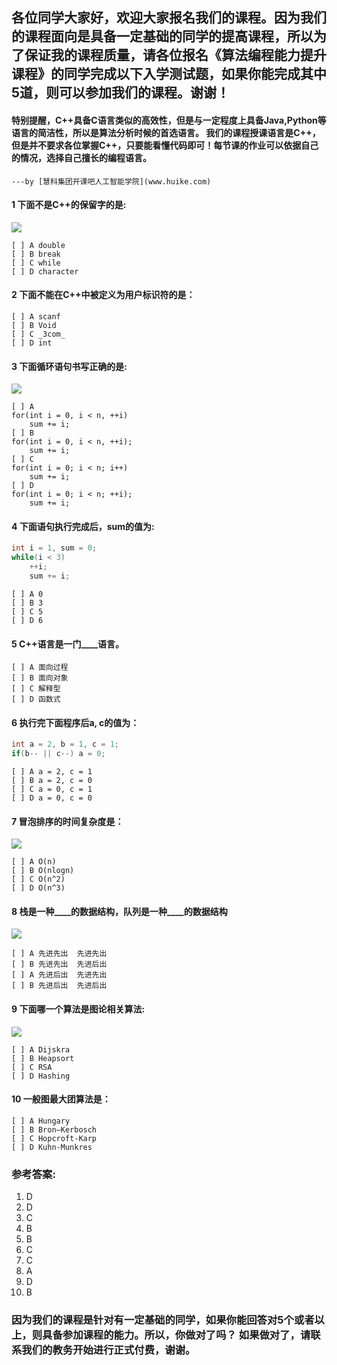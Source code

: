 ## 各位同学大家好，欢迎大家报名我们的课程。因为我们的课程面向是具备一定基础的同学的提高课程，所以为了保证我的课程质量，请各位报名《算法编程能力提升课程》的同学完成以下入学测试题，如果你能完成其中5道，则可以参加我们的课程。谢谢！

#### 特别提醒，C++具备C语言类似的高效性，但是与一定程度上具备Java,Python等语言的简洁性，所以是算法分析时候的首选语言。 我们的课程授课语言是C++，但是**并不**要求各位掌握C++，只要能看懂代码即可！每节课的作业可以依据自己的情况，选择自己擅长的编程语言。

`---by [慧科集团开课吧人工智能学院](www.huike.com)`

#### 1 下面不是C++的保留字的是:

![](https://timgsa.baidu.com/timg?image&quality=80&size=b9999_10000&sec=1562866170670&di=93cda0bc9c1715ddcc1e9bb85ffb06d1&imgtype=0&src=http%3A%2F%2Fwww.62a.net%2Ftbimg%2Fimg02%2Fbao%2Fuploaded%2Fi3%2FTB1dv1eHFXXXXbJXXXXXXXXXXXX_%2521%25210-item_pic.jpg_290x290.jpg)
```
[ ] A double
[ ] B break
[ ] C while
[ ] D character
```

#### 2 下面不能在C++中被定义为用户标识符的是：
```
[ ] A scanf
[ ] B Void
[ ] C _3com_
[ ] D int
```

#### 3 下面循环语句书写正确的是:

![](https://timgsa.baidu.com/timg?image&quality=80&size=b9999_10000&sec=1562866246695&di=98dd35c6e941fd7d5e98bc4fe6818491&imgtype=0&src=http%3A%2F%2Fimg.aso.aizhan.com%2Ficon%2F36%2F9b%2F6a%2F369b6a4ad8ed6187682448d5a62cf093.jpg)

```
[ ] A 
for(int i = 0, i < n, ++i)
	sum += i;
[ ] B
for(int i = 0, i < n, ++i);
	sum += i;
[ ] C
for(int i = 0; i < n; i++)
	sum += i;
[ ] D
for(int i = 0; i < n; ++i);
	sum += i;
```

#### 4 下面语句执行完成后，sum的值为:
```C++
int i = 1, sum = 0;
while(i < 3)
	++i;
	sum += i;
```

```
[ ] A 0
[ ] B 3
[ ] C 5
[ ] D 6
```

#### 5 C++语言是一门____语言。
```
[ ] A 面向过程
[ ] B 面向对象
[ ] C 解释型
[ ] D 函数式
```

#### 6 执行完下面程序后a, c的值为：
```C++
int a = 2, b = 1, c = 1;
if(b-- || c--) a = 0;
```

```
[ ] A a = 2, c = 1
[ ] B a = 2, c = 0
[ ] C a = 0, c = 1
[ ] D a = 0, c = 0  
```

#### 7 冒泡排序的时间复杂度是：
![](https://ss2.bdstatic.com/70cFvnSh_Q1YnxGkpoWK1HF6hhy/it/u=2123267923,1425594043&fm=26&gp=0.jpg)

```
[ ] A O(n)
[ ] B O(nlogn)
[ ] C O(n^2)
[ ] D O(n^3)
```
	
#### 8 栈是一种____的数据结构，队列是一种____的数据结构
![](https://timgsa.baidu.com/timg?image&quality=80&size=b9999_10000&sec=1562866469924&di=84a57dd4ca26c9896d106894584e15c8&imgtype=0&src=http%3A%2F%2Fdpic.tiankong.com%2Fcd%2Fxk%2FQJ6304626887.jpg)
```
[ ] A 先进先出  先进先出	
[ ] B 先进先出  先进后出
[ ] A 先进后出  先进先出	
[ ] B 先进后出  先进后出
```
	
#### 9 下面哪一个算法是图论相关算法:
![](https://timgsa.baidu.com/timg?image&quality=80&size=b9999_10000&sec=1563461212&di=b4230a6ac9549c56120d01c2b254120b&imgtype=jpg&er=1&src=http%3A%2F%2Fpic.tomrrow.com%2F2016%2F05%2Fimage.png)
```
[ ] A Dijskra
[ ] B Heapsort
[ ] C RSA
[ ] D Hashing
```
	
#### 10 一般图最大团算法是：
```
[ ] A Hungary
[ ] B Bron–Kerbosch
[ ] C Hopcroft-Karp
[ ] D Kuhn-Munkres
```

### 参考答案:
1. D
2. D
3. C
4. B
5. B
6. C 
7. C
8. A
9. D
10. B

### 因为我们的课程是针对有一定基础的同学，如果你能回答对5个或者以上，则具备参加课程的能力。所以，你做对了吗？ 如果做对了，请联系我们的教务开始进行正式付费，谢谢。
